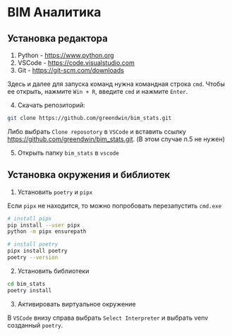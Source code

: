 BIM Аналитика
=============

## Установка редактора

1. Python - https://www.python.org
2. VSCode - https://code.visualstudio.com
3. Git - https://git-scm.com/downloads

Здесь и далее для запуска команд нужна командная строка `cmd`.
Чтобы ее открыть, нажмите `Win + R`, введите `cmd` и нажмите `Enter`.

4. Скачать репозиторий:
```bash
git clone https://github.com/greendwin/bim_stats.git
```

Либо выбрать `Clone reposotory` в `VSCode` и вставить ссылку https://github.com/greendwin/bim_stats.git. (В этом случае п.5 не нужен)

5. Открыть папку `bim_stats` в `vscode`


## Установка окружения и библиотек

1. Установить `poetry` и `pipx`

Если `pipx` не находится, то можно попробовать перезапустить `cmd.exe`

```bash
# install pipx
pip install --user pipx
python -m pipx ensurepath

# install poetry
pipx install poetry
poetry --version
```

2. Установить библиотеки

```bash
cd bim_stats
poetry install
```

3. Активировать виртуальное окружение

В `VSCode` внизу справа выбрать `Select Interpreter` и выбрать venv созданный `poetry`.